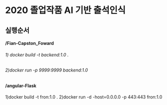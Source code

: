 # 2020 졸업작품 AI 기반 출석인식

## 실행순서

#### /Fian-Capston_Foward
###### 1) docker build -t backend:1.0 . 
###### 2)docker run -p 9999:9999 backend:1.0

#### /angular-Flask
1)docker build -t fron:1.0 . 
2)docker run -d -host=0.0.0.0 -p 443:443 fron:1.0 
